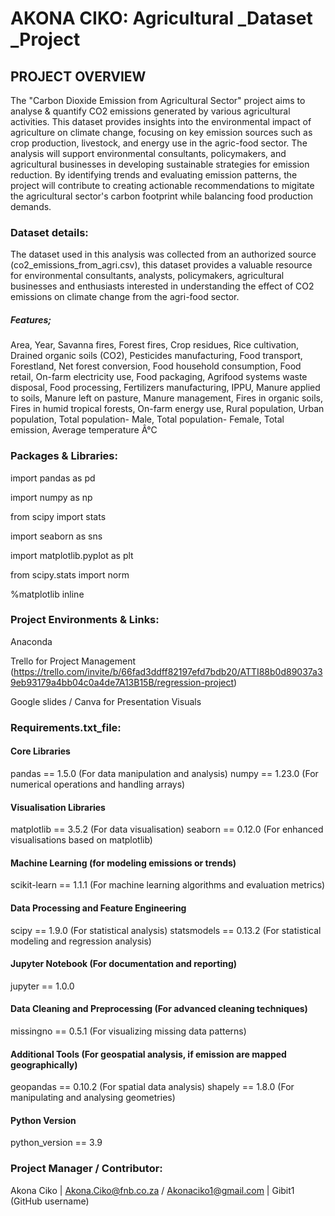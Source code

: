 # AKONA CIKO: Agricultural _Dataset _Project

## PROJECT OVERVIEW

The "Carbon Dioxide Emission from Agricultural Sector" project aims to analyse & quantify CO2 emissions generated by various agricultural activities. This dataset provides insights into the environmental impact of agriculture on climate change, focusing on key emission sources such as crop production, livestock, and energy use in the agric-food sector. The analysis will support environmental consultants, policymakers, and agricultural businesses in developing sustainable strategies for emission reduction. By identifying trends and evaluating emission patterns, the project will contribute to creating actionable recommendations to migitate the agricultural sector's carbon footprint while balancing food production demands.

### Dataset details:
The dataset used in this analysis was collected from an authorized source (co2_emissions_from_agri.csv), this dataset provides a valuable resource for environmental consultants, analysts, policymakers, agricultural businesses and enthusiasts interested in understanding the effect of CO2 emissions on climate change from the agri-food sector.
##### Features;
Area,
Year,
Savanna fires,
Forest fires,
Crop residues,
Rice cultivation,
Drained organic soils (CO2),
Pesticides manufacturing,
Food transport,
Forestland,
Net forest conversion,
Food household consumption,
Food retail,
On-farm electricity use,
Food packaging,
Agrifood systems waste disposal,
Food processing,
Fertilizers manufacturing,
IPPU,
Manure applied to soils,
Manure left on pasture,
Manure management,
Fires in organic soils,
Fires in humid tropical forests,
On-farm energy use,
Rural population,
Urban population,
Total population- Male,
Total population- Female,
Total emission,
Average temperature Â°C

### Packages & Libraries:

import pandas as pd

import numpy as np

from scipy import stats

import seaborn as sns

import matplotlib.pyplot as plt

from scipy.stats import norm

%matplotlib inline 

### Project Environments & Links:
Anaconda

Trello for Project Management (https://trello.com/invite/b/66fad3ddff82197efd7bdb20/ATTI88b0d89037a39eb93179a4bb04c0a4de7A13B15B/regression-project)

Google slides / Canva for Presentation Visuals

### Requirements.txt_file:

#### Core Libraries
pandas == 1.5.0 (For data manipulation and analysis)
numpy == 1.23.0 (For numerical operations and handling arrays)

#### Visualisation Libraries
matplotlib == 3.5.2 (For data visualisation)
seaborn == 0.12.0 (For enhanced visualisations based on matplotlib)

#### Machine Learning (for modeling emissions or trends)
scikit-learn == 1.1.1 (For machine learning algorithms and evaluation metrics)

#### Data Processing and Feature Engineering 
scipy == 1.9.0 (For statistical analysis)
statsmodels == 0.13.2 (For statistical modeling and regression analysis)

#### Jupyter Notebook (For documentation and reporting)
jupyter == 1.0.0

#### Data Cleaning and Preprocessing (For advanced cleaning techniques)
missingno == 0.5.1 (For visualizing missing data patterns)

#### Additional Tools (For geospatial analysis, if emission are mapped geographically)
geopandas == 0.10.2 (For spatial data analysis)
shapely == 1.8.0 (For manipulating and analysing geometries)

#### Python Version
python_version == 3.9

### Project Manager / Contributor:
Akona Ciko | Akona.Ciko@fnb.co.za / Akonaciko1@gmail.com | Gibit1 (GitHub username)
